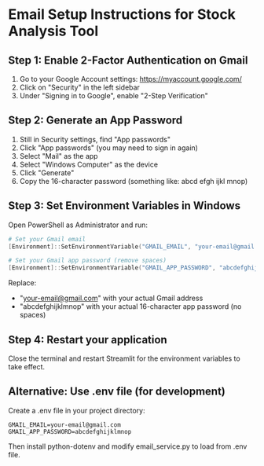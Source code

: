 # Email Setup Instructions for Stock Analysis Tool

## Step 1: Enable 2-Factor Authentication on Gmail
1. Go to your Google Account settings: https://myaccount.google.com/
2. Click on "Security" in the left sidebar
3. Under "Signing in to Google", enable "2-Step Verification"

## Step 2: Generate an App Password
1. Still in Security settings, find "App passwords" 
2. Click "App passwords" (you may need to sign in again)
3. Select "Mail" as the app
4. Select "Windows Computer" as the device
5. Click "Generate"
6. Copy the 16-character password (something like: abcd efgh ijkl mnop)

## Step 3: Set Environment Variables in Windows
Open PowerShell as Administrator and run:

```powershell
# Set your Gmail email
[Environment]::SetEnvironmentVariable("GMAIL_EMAIL", "your-email@gmail.com", "User")

# Set your Gmail app password (remove spaces)
[Environment]::SetEnvironmentVariable("GMAIL_APP_PASSWORD", "abcdefghijklmnop", "User")
```

Replace:
- "your-email@gmail.com" with your actual Gmail address
- "abcdefghijklmnop" with your actual 16-character app password (no spaces)

## Step 4: Restart your application
Close the terminal and restart Streamlit for the environment variables to take effect.

## Alternative: Use .env file (for development)
Create a .env file in your project directory:
```
GMAIL_EMAIL=your-email@gmail.com
GMAIL_APP_PASSWORD=abcdefghijklmnop
```

Then install python-dotenv and modify email_service.py to load from .env file.
